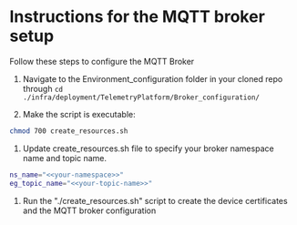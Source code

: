 # Instructions for the MQTT broker setup

Follow these steps to configure the MQTT Broker

1. Navigate to the Environment_configuration folder in your cloned repo through `cd ./infra/deployment/TelemetryPlatform/Broker_configuration/`

1. Make the script is executable:

```bash
chmod 700 create_resources.sh
```

1. Update create_resources.sh file to specify your broker namespace name and topic name.

```bash
ns_name="<<your-namespace>>"
eg_topic_name="<<your-topic-name>>"
```

1. Run the "./create_resources.sh" script to create the device certificates and the MQTT broker configuration
